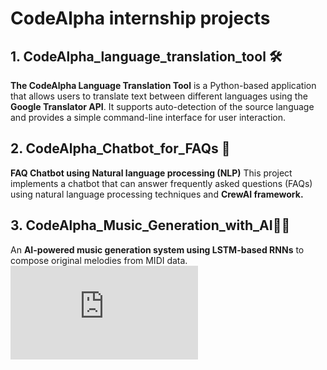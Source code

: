 # CodeAlpha internship projects 
## 1. CodeAlpha_language_translation_tool 🛠
**The CodeAlpha Language Translation Tool** is a Python-based application that allows users to translate text between different languages using the **Google Translator API**. It supports auto-detection of the source language and provides a simple command-line interface for user interaction.

## 2. CodeAlpha_Chatbot_for_FAQs 🤖
**FAQ Chatbot using Natural language processing (NLP)**
This project implements a chatbot that can answer frequently asked questions (FAQs) using natural language processing techniques and **CrewAI framework.**
## 3. CodeAlpha_Music_Generation_with_AI🎹🎵
An **AI-powered music generation system using LSTM-based RNNs** to compose original melodies from MIDI data.
![Certificate](https://github.com/UmardrazArshad/CodeAlpha_Projects/blob/main/Umardraz%20Arshad.pdf)
